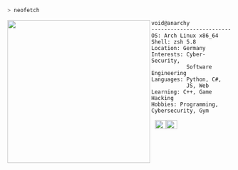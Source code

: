 ```zsh
> neofetch
```

<img align="left" src="https://www.freeiconspng.com/thumbs/white-star-icon/white-star-icon-10.png" width="320" height="320"/> 

```
void@anarchy
-------------------------
OS: Arch Linux x86_64
Shell: zsh 5.8
Location: Germany
Interests: Cyber-Security,
           Software Engineering
Languages: Python, C#,
           JS, Web
Learning: C++, Game Hacking
Hobbies: Programming, Cybersecurity, Gym
```
<p align="left">
  &nbsp;
  <img alt="#474342" src="https://via.placeholder.com/15/000000/000000?text=+" width="25" height="20" /><img alt="#ffffff" src="https://via.placeholder.com/15/fbedf6/000000?text=+" width="25" height="20" />
</p>
